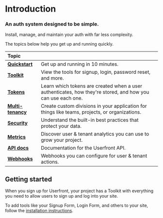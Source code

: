 # Introduction

### An auth system designed to be simple.

Install, manage, and maintain your auth with far less complexity.

The topics below help you get up and running quickly.

| Topic                                                 |                                                                                                             |
| :---------------------------------------------------- | ----------------------------------------------------------------------------------------------------------- |
| [**Quickstart**](/quickstart.html)                    | Get up and running in 10 minutes.                                                                           |
| [**Toolkit**](/toolkit.html)                          | View the tools for signup, login, password reset, and more.                                                 |
| [**Tokens**](/tokens.html)                            | Learn which tokens are created when a user authenticates, how they're stored, and how you can use each one. |
| [**Multi-tenancy**](/multi-tenancy.html)              | Create custom divisions in your application for things like teams, projects, or organizations.              |
| [**Security**](/security.html)                        | Understand the built-in best practices that protect your data.                                              |
| [**Metrics**](/metrics.html)                          | Discover user & tenant analytics you can use to grow your project.                                          |
| [**API docs**](https://userfront.readme.io/reference) | Documentation for the Userfront API.                                                                        |
| [**Webhooks**](https://userfront.readme.io/reference) | Webhooks you can configure for user & tenant actions.                                                       |

## Getting started

When you sign up for Userfront, your project has a Toolkit with everything you need to allow users to sign up and log into your site.

To add tools like your Signup Form, Login Form, and others to your site, follow the [installation instructions](/toolkit.html#installation).
